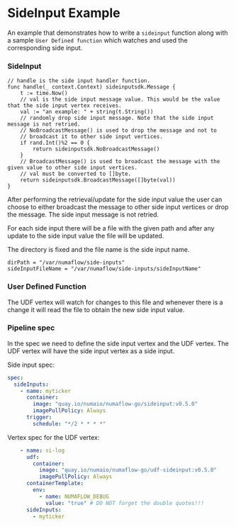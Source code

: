 # SideInput Example

An example that demonstrates how to write a `sideinput` function along with a sample `User Defined function` 
which watches and used the corresponding side input.

### SideInput
```golang
// handle is the side input handler function.
func handle(_ context.Context) sideinputsdk.Message {
	t := time.Now()
	// val is the side input message value. This would be the value that the side input vertex receives.
	val := "an example: " + string(t.String())
	// randomly drop side input message. Note that the side input message is not retried.
	// NoBroadcastMessage() is used to drop the message and not to
	// broadcast it to other side input vertices.
	if rand.Int()%2 == 0 {
		return sideinputsdk.NoBroadcastMessage()
	}
	// BroadcastMessage() is used to broadcast the message with the given value to other side input vertices.
	// val must be converted to []byte.
	return sideinputsdk.BroadcastMessage([]byte(val))
}
```
After performing the retrieval/update for the side input value the user can choose to either broadcast the 
message to other side input vertices or drop the message. The side input message is not retried.

For each side input there will be a file with the given path and after any update to the side input value the file will 
be updated.

The directory is fixed and the file name is the side input name.
```golang
dirPath = "/var/numaflow/side-inputs"
sideInputFileName = "/var/numaflow/side-inputs/sideInputName"
```

### User Defined Function

The UDF vertex will watch for changes to this file and whenever there is a change it will read the file to obtain the new side input value.


### Pipeline spec

In the spec we need to define the side input vertex and the UDF vertex. The UDF vertex will have the side input vertex as a side input.

Side input spec:
```yaml
spec:
  sideInputs:
    - name: myticker
      container:
        image: "quay.io/numaio/numaflow-go/sideinput:v0.5.0"
        imagePullPolicy: Always
      trigger:
        schedule: "*/2 * * * *"

```

Vertex spec for the UDF vertex:
```yaml
    - name: si-log
      udf:
        container:
          image: "quay.io/numaio/numaflow-go/udf-sideinput:v0.5.0"
          imagePullPolicy: Always
      containerTemplate:
        env:
          - name: NUMAFLOW_DEBUG
            value: "true" # DO NOT forget the double quotes!!!
      sideInputs:
        - myticker
```



